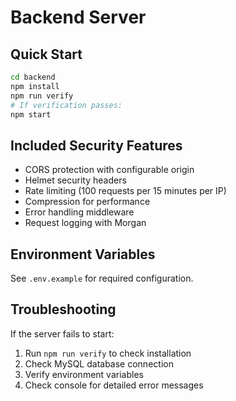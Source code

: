 # Backend Server

## Quick Start
```bash
cd backend
npm install
npm run verify
# If verification passes:
npm start
```

## Included Security Features
- CORS protection with configurable origin
- Helmet security headers
- Rate limiting (100 requests per 15 minutes per IP)
- Compression for performance
- Error handling middleware
- Request logging with Morgan

## Environment Variables
See `.env.example` for required configuration.

## Troubleshooting
If the server fails to start:
1. Run `npm run verify` to check installation
2. Check MySQL database connection
3. Verify environment variables
4. Check console for detailed error messages